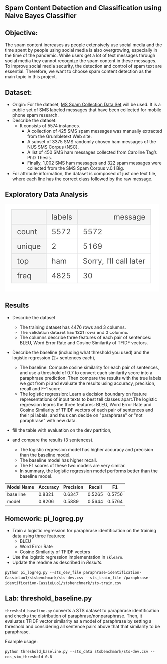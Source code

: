 Spam Content Detection and Classification using Naive Bayes Classifier
---------------------------------------------------
## Objective:
The spam content increases as people extensively use social media and the time spent by people using social media is also overgrowing, especially in the time of the pandemic. While users get a lot of text messages through social media they cannot recognize the spam content in these messages. To improve social media security, the detection and control of spam text are essential. Therefore, we want to choose spam content detection as the main topic in this project.

## Dataset:
* Origin: For the dataset, [MS Spam Collection Data Set](https://archive.ics.uci.edu/ml/datasets/sms+spam+collection) will be used. It is a public set of SMS labeled messages that have been collected for mobile phone spam research. 
* Describe the dataset: 
  * It consists of 5574 instances. 
    * A collection of 425 SMS spam messages was manually extracted from the Grumbletext Web site. 
    * A subset of 3375 SMS randomly chosen ham messages of the NUS SMS Corpus (NSC). 
    * A list of 450 SMS ham messages collected from Caroline Tag’s PhD Thesis. 
    * Finally, 1,002 SMS ham messages and 322 spam messages were collected from the SMS Spam Corpus v.0.1 Big. 
* For attribute information, the dataset is composed of just one text file, where each line has the correct class followed by the raw message.

## Exploratory Data Analysis

![image](https://github.com/yingliu1206/spam_detection/blob/main/plots/data_description_1.png)


## Results

* Describe the dataset 

  * The training dataset has 4476 rows and 3 columns. 
  * The validation dataset has 1221 rows and 3 columns. 
  * The columns describe three features of each pair of sentences: BLEU, Word Error Rate and Cosine Similarity of TFIDF vectors.
* Describe the baseline (including what threshold you used) and the logistic regression (2+ sentences each), 
  * The baseline: Compute cosine similarity for each pair of sentences, and use 
a threshold of 0.7 to convert each similarity score into a paraphrase prediction. 
Then compare the results with the true labels we got from pi and evaluate the results 
using accuracy, precision, recall and F-1 score. 
  * The logistic regression: Learn a decision boundary on feature representations of input texts 
to best tell classes apart.The logistic regression learns the three features: 
BLEU, Word Error Rate and Cosine Similarity of TFIDF vectors of each pair of sentences and 
their pi labels, and thus can decide on "paraphrase" or "not paraphrase" with new data.
* fill the table with evaluation on the dev partition,
* and compare the results (3 sentences).
  * The logistic regression model has higher accuracy and precision than the baseline model. 
  * The baseline model has higher recall. 
  * The F1 scores of these two models are very similar. 
  * In summary, the logistic regression model performs better than the baseline model.


| Model Name | Accuracy | Precision | Recall | F1     |
|------------|----------|-----------|--------|--------|
| base line  | 0.8321   | 0.6347    | 0.5265 | 0.5756 |
| model      | 0.8206   | 0.5889    | 0.5644 | 0.5764 |

## Homework: pi_logreg.py

* Train a logistic regression for paraphrase identification on the training data using three features:
    - BLEU
    - Word Error Rate
    - Cosine Similarity of TFIDF vectors
* Use the logistic regression implementation in `sklearn`.
* Update the readme as described in *Results*.

`python pi_logreg.py --sts_dev_file paraphrase-identification-CassieLuo1/stsbenchmark/sts-dev.csv --sts_train_file /paraphrase-identification-CassieLuo1/stsbenchmark/sts-train.csv`

## Lab: threshold_baseline.py

`threshold_baseline.py` converts a STS dataset to paraphrase identification
 and checks the distribution of paraphrase/nonparaphrase.
Then, it evaluates TFIDF vector similarity as a model of paraphrase by setting a threshold and
considering all sentence pairs above that that similarity to be paraphrase.

Example usage:

`python threshold_baseline.py --sts_data stsbenchmark/sts-dev.csv --cos_sim_threshold 0.8`


